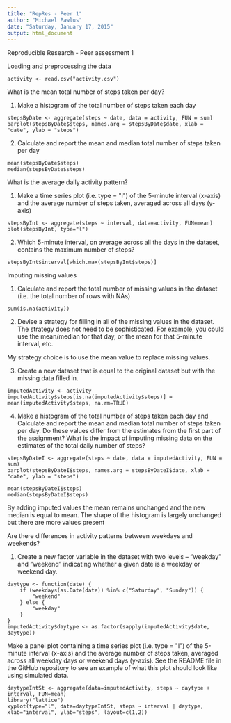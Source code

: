 ```yaml
---
title: "RepRes - Peer 1"
author: "Michael Pawlus"
date: "Saturday, January 17, 2015"
output: html_document
---
```


Reproducible Research - Peer assessment 1

Loading and preprocessing the data

```{r echo = TRUE}
activity <- read.csv("activity.csv")
```

What is the mean total number of steps taken per day?

1. Make a histogram of the total number of steps taken each day

```{r echo = TRUE}
stepsByDate <- aggregate(steps ~ date, data = activity, FUN = sum)
barplot(stepsByDate$steps, names.arg = stepsByDate$date, xlab = "date", ylab = "steps")
```

2. Calculate and report the mean and median total number of steps taken per day

```{r echo = TRUE}
mean(stepsByDate$steps)
median(stepsByDate$steps)
```

What is the average daily activity pattern?

1. Make a time series plot (i.e. type = "l") of the 5-minute interval (x-axis) and the average number of steps taken, averaged across all days (y-axis)

```{r echo = TRUE}
stepsByInt <- aggregate(steps ~ interval, data=activity, FUN=mean)
plot(stepsByInt, type="l")
```

2. Which 5-minute interval, on average across all the days in the dataset, contains the maximum number of steps?

```{r echo = TRUE}
stepsByInt$interval[which.max(stepsByInt$steps)]
```

Imputing missing values

1. Calculate and report the total number of missing values in the dataset (i.e. the total number of rows with NAs)

```{r echo=TRUE}
sum(is.na(activity))
```

2. Devise a strategy for filling in all of the missing values in the dataset. The strategy does not need to be sophisticated. For example, you could use the mean/median for that day, or the mean for that 5-minute interval, etc.

My strategy choice is to use the mean value to replace missing values.

3. Create a new dataset that is equal to the original dataset but with the missing data filled in.

```{r echo=TRUE}
imputedActivity <- activity
imputedActivity$steps[is.na(imputedActivity$steps)] = mean(imputedActivity$steps, na.rm=TRUE)
```

4. Make a histogram of the total number of steps taken each day and Calculate and report the mean and median total number of steps taken per day. Do these values differ from the estimates from the first part of the assignment? What is the impact of imputing missing data on the estimates of the total daily number of steps?

```{r echo=TRUE}
stepsByDateI <- aggregate(steps ~ date, data = imputedActivity, FUN = sum)
barplot(stepsByDateI$steps, names.arg = stepsByDateI$date, xlab = "date", ylab = "steps")
```

```{r echo=TRUE}
mean(stepsByDateI$steps)
median(stepsByDateI$steps)
```

By adding imputed values the mean remains unchanged and the new median is equal to mean.  The shape of the histogram is largely unchanged but there are more values present

Are there differences in activity patterns between weekdays and weekends?

1. Create a new factor variable in the dataset with two levels – “weekday” and “weekend” indicating whether a given date is a weekday or weekend day.

```{r echo=TRUE}
daytype <- function(date) {
    if (weekdays(as.Date(date)) %in% c("Saturday", "Sunday")) {
        "weekend"
    } else {
        "weekday"
    }
}
imputedActivity$daytype <- as.factor(sapply(imputedActivity$date, daytype))
```

Make a panel plot containing a time series plot (i.e. type = "l") of the 5-minute interval (x-axis) and the average number of steps taken, averaged across all weekday days or weekend days (y-axis). See the README file in the GitHub repository to see an example of what this plot should look like using simulated data.

```{r echo=TRUE}
daytypeIntSt <- aggregate(data=imputedActivity, steps ~ daytype + interval, FUN=mean)
library("lattice")
xyplot(type="l", data=daytypeIntSt, steps ~ interval | daytype, xlab="interval", ylab="steps", layout=c(1,2))
```
